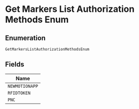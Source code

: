 
# Get Markers List Authorization Methods Enum

## Enumeration

`GetMarkersListAuthorizationMethodsEnum`

## Fields

| Name |
|  --- |
| `NEWMOTIONAPP` |
| `RFIDTOKEN` |
| `PNC` |

